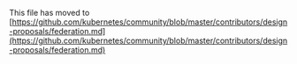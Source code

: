 This file has moved to [https://github.com/kubernetes/community/blob/master/contributors/design-proposals/federation.md](https://github.com/kubernetes/community/blob/master/contributors/design-proposals/federation.md)
